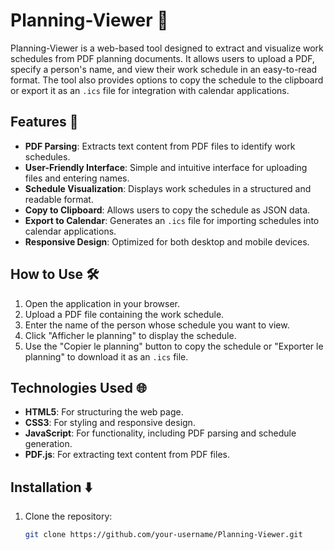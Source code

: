 # Planning-Viewer 📅

Planning-Viewer is a web-based tool designed to extract and visualize work schedules from PDF planning documents. It allows users to upload a PDF, specify a person's name, and view their work schedule in an easy-to-read format. The tool also provides options to copy the schedule to the clipboard or export it as an `.ics` file for integration with calendar applications.

## Features 🚀

- **PDF Parsing**: Extracts text content from PDF files to identify work schedules.
- **User-Friendly Interface**: Simple and intuitive interface for uploading files and entering names.
- **Schedule Visualization**: Displays work schedules in a structured and readable format.
- **Copy to Clipboard**: Allows users to copy the schedule as JSON data.
- **Export to Calendar**: Generates an `.ics` file for importing schedules into calendar applications.
- **Responsive Design**: Optimized for both desktop and mobile devices.

## How to Use 🛠️

1. Open the application in your browser.
2. Upload a PDF file containing the work schedule.
3. Enter the name of the person whose schedule you want to view.
4. Click "Afficher le planning" to display the schedule.
5. Use the "Copier le planning" button to copy the schedule or "Exporter le planning" to download it as an `.ics` file.

## Technologies Used 🌐

- **HTML5**: For structuring the web page.
- **CSS3**: For styling and responsive design.
- **JavaScript**: For functionality, including PDF parsing and schedule generation.
- **PDF.js**: For extracting text content from PDF files.

## Installation ⬇️

1. Clone the repository:
   ```bash
   git clone https://github.com/your-username/Planning-Viewer.git